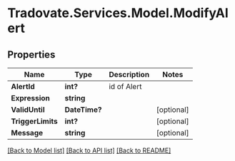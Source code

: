 # Tradovate.Services.Model.ModifyAlert
## Properties

Name | Type | Description | Notes
------------ | ------------- | ------------- | -------------
**AlertId** | **int?** | id of Alert | 
**Expression** | **string** |  | 
**ValidUntil** | **DateTime?** |  | [optional] 
**TriggerLimits** | **int?** |  | [optional] 
**Message** | **string** |  | [optional] 

[[Back to Model list]](../README.md#documentation-for-models) [[Back to API list]](../README.md#documentation-for-api-endpoints) [[Back to README]](../README.md)

